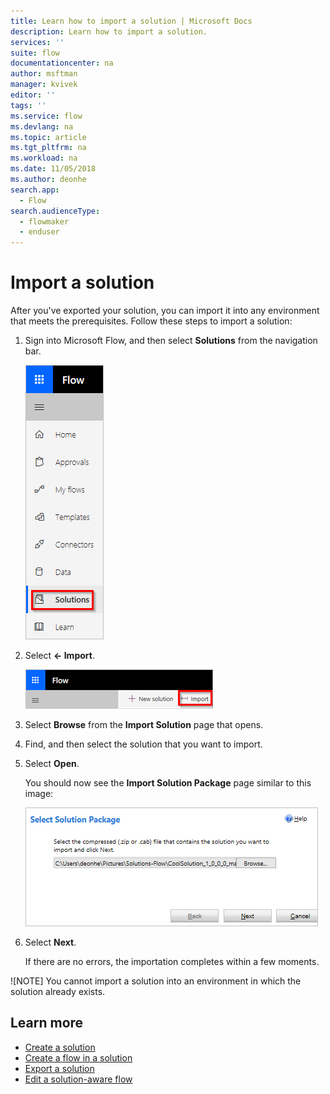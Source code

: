 ```yaml
---
title: Learn how to import a solution | Microsoft Docs
description: Learn how to import a solution.
services: ''
suite: flow
documentationcenter: na
author: msftman
manager: kvivek
editor: ''
tags: ''
ms.service: flow
ms.devlang: na
ms.topic: article
ms.tgt_pltfrm: na
ms.workload: na
ms.date: 11/05/2018
ms.author: deonhe
search.app: 
  - Flow
search.audienceType: 
  - flowmaker
  - enduser
---
```


# Import a solution

After you've exported your solution, you can import it into any environment that meets the prerequisites. Follow these steps to import a solution:

1. Sign into Microsoft Flow, and then select **Solutions** from the navigation bar.

    ![](./media/import-flow-solution/select-solutions-from-left-nav.png)

1. Select **<- Import**.

    ![](./media/import-flow-solution/select-import.png)

1. Select **Browse** from the **Import Solution** page that opens.
1. Find, and then select the solution that you want to import.
1. Select **Open**.

    You should now see the **Import Solution Package** page similar to this image:

    ![](./media/import-flow-solution/import-solution.png)

1. Select **Next**.

    If there are no errors, the importation completes within a few moments.

![NOTE] You cannot import a solution into an environment in which the solution already exists.

## Learn more

* [Create a solution](./create-solution.md)
* [Create a flow in a solution](./create-flow-solution.md)
* [Export a solution](./export-flow-solution.md)
* [Edit a solution-aware flow](./edit-solution-aware-flow.md)
